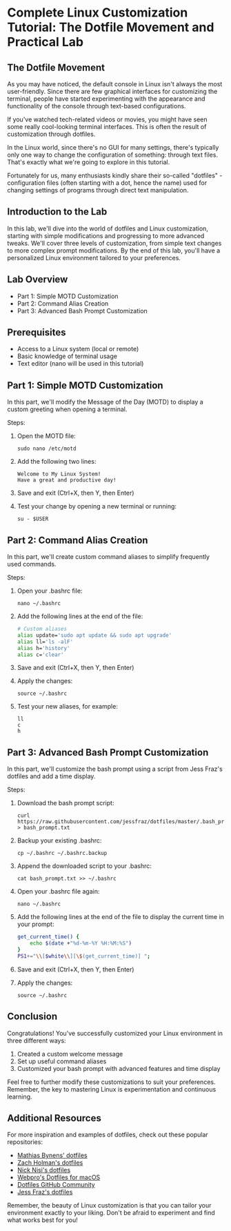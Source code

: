 # Complete Linux Customization Tutorial: The Dotfile Movement and Practical Lab

## The Dotfile Movement

As you may have noticed, the default console in Linux isn't always the most user-friendly. Since there are few graphical interfaces for customizing the terminal, people have started experimenting with the appearance and functionality of the console through text-based configurations.

If you've watched tech-related videos or movies, you might have seen some really cool-looking terminal interfaces. This is often the result of customization through dotfiles.

In the Linux world, since there's no GUI for many settings, there's typically only one way to change the configuration of something: through text files. That's exactly what we're going to explore in this tutorial.

Fortunately for us, many enthusiasts kindly share their so-called "dotfiles" - configuration files (often starting with a dot, hence the name) used for changing settings of programs through direct text manipulation.

## Introduction to the Lab

In this lab, we'll dive into the world of dotfiles and Linux customization, starting with simple modifications and progressing to more advanced tweaks. We'll cover three levels of customization, from simple text changes to more complex prompt modifications. By the end of this lab, you'll have a personalized Linux environment tailored to your preferences.

## Lab Overview

- Part 1: Simple MOTD Customization
- Part 2: Command Alias Creation
- Part 3: Advanced Bash Prompt Customization

## Prerequisites

- Access to a Linux system (local or remote)
- Basic knowledge of terminal usage
- Text editor (nano will be used in this tutorial)

## Part 1: Simple MOTD Customization

In this part, we'll modify the Message of the Day (MOTD) to display a custom greeting when opening a terminal.

Steps:

1. Open the MOTD file:
   ```
   sudo nano /etc/motd
   ```

2. Add the following two lines:
   ```
   Welcome to My Linux System!
   Have a great and productive day!
   ```

3. Save and exit (Ctrl+X, then Y, then Enter)

4. Test your change by opening a new terminal or running:
   ```
   su - $USER
   ```

## Part 2: Command Alias Creation

In this part, we'll create custom command aliases to simplify frequently used commands.

Steps:

1. Open your .bashrc file:
   ```
   nano ~/.bashrc
   ```

2. Add the following lines at the end of the file:
   ```bash
   # Custom aliases
   alias update='sudo apt update && sudo apt upgrade'
   alias ll='ls -alF'
   alias h='history'
   alias c='clear'
   ```

3. Save and exit (Ctrl+X, then Y, then Enter)

4. Apply the changes:
   ```
   source ~/.bashrc
   ```

5. Test your new aliases, for example:
   ```
   ll
   c
   h
   ```

## Part 3: Advanced Bash Prompt Customization

In this part, we'll customize the bash prompt using a script from Jess Fraz's dotfiles and add a time display.

Steps:

1. Download the bash prompt script:
   ```
   curl https://raw.githubusercontent.com/jessfraz/dotfiles/master/.bash_prompt > bash_prompt.txt
   ```

2. Backup your existing .bashrc:
   ```
   cp ~/.bashrc ~/.bashrc.backup
   ```

3. Append the downloaded script to your .bashrc:
   ```
   cat bash_prompt.txt >> ~/.bashrc
   ```

4. Open your .bashrc file again:
   ```
   nano ~/.bashrc
   ```

5. Add the following lines at the end of the file to display the current time in your prompt:
   ```bash
   get_current_time() {
       echo $(date +"%d-%m-%Y %H:%M:%S")
   }
   PS1+="\\[$white\\][\$(get_current_time)] ";
   ```

6. Save and exit (Ctrl+X, then Y, then Enter)

7. Apply the changes:
   ```
   source ~/.bashrc
   ```

## Conclusion

Congratulations! You've successfully customized your Linux environment in three different ways:
1. Created a custom welcome message
2. Set up useful command aliases
3. Customized your bash prompt with advanced features and time display

Feel free to further modify these customizations to suit your preferences. Remember, the key to mastering Linux is experimentation and continuous learning.

## Additional Resources

For more inspiration and examples of dotfiles, check out these popular repositories:

- [Mathias Bynens' dotfiles](https://github.com/mathiasbynens/dotfiles)
- [Zach Holman's dotfiles](https://github.com/holman/dotfiles)
- [Nick Nisi's dotfiles](https://github.com/nicknisi/dotfiles)
- [Webpro's Dotfiles for macOS](https://github.com/webpro/dotfiles)
- [Dotfiles GitHub Community](https://github.com/webpro/awesome-dotfiles)
- [Jess Fraz's dotfiles](https://github.com/jessfraz/dotfiles)

Remember, the beauty of Linux customization is that you can tailor your environment exactly to your liking. Don't be afraid to experiment and find what works best for you!

